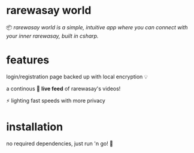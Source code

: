 # rarewasay world





📦 *rarewasay world is a simple, intuitive app where you can connect with your inner rarewasay, built in csharp.*





# features

login/registration page backed up with local encryption 💡

a continous 🔴 **live feed** of rarewasay's videos!

⚡ lighting fast speeds with more privacy

# installation
no required dependencies, just run 'n go! 🏃

